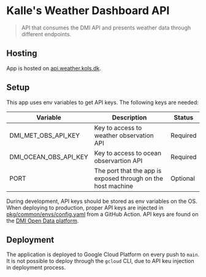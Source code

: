 # Kalle's Weather Dashboard API

> API that consumes the DMI API and presents weather data through different endpoints.

## Hosting

App is hosted on [api.weather.kols.dk](https://api.weather.kols.dk/).

## Setup

This app uses env variables to get API keys. The following keys are needed:

| **Variable**          | **Description**                                              | **Status** |
| --------------------- | ------------------------------------------------------------ | ---------- |
| DMI_MET_OBS_API_KEY   | Key to access to weather observation API                     | Required   |
| DMI_OCEAN_OBS_API_KEY | Key to access to ocean observartion API                      | Required   |
| PORT                  | The port that the app is exposed through on the host machine | Optional   |

During development, API keys should be stored as env variables on the OS. When deploying to production, proper API keys are injected in [pkg/common/envs/config.yaml](https://github.com/svopper/kalles_weather_dashboard_v2/blob/main/pkg/common/envs/config.yaml) from a GitHub Action. API keys are found on the [DMI Open Data platform](https://dmiapi.govcloud.dk/).

## Deployment

The application is deployed to Google Cloud Platform on every push to `main`. It is not possible to deploy through the `gcloud` CLI, due to API keu injection in deployment process.
